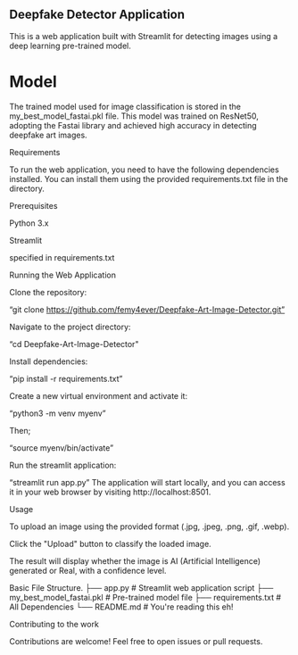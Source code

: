 ## Deepfake Detector Application 

This is a web application built with Streamlit for detecting images using a deep learning pre-trained model.  

# Model 

The trained model used for image classification is stored in the my_best_model_fastai.pkl file. This model was trained on ResNet50, adopting the Fastai library and achieved high accuracy in detecting deepfake art images. 

Requirements 

To run the web application, you need to have the following dependencies installed. You can install them using the provided requirements.txt file in the directory. 

Prerequisites 

Python 3.x 

Streamlit  

specified in requirements.txt 

 

Running the Web Application 

Clone the repository: 

“git clone https://github.com/femy4ever/Deepfake-Art-Image-Detector.git” 

Navigate to the project directory: 

“cd Deepfake-Art-Image-Detector" 

Install dependencies: 

“pip install -r requirements.txt” 

Create a new virtual environment and activate it: 

“python3 -m venv myenv”  

Then; 

“source myenv/bin/activate” 

Run the streamlit application: 

“streamlit run app.py” 
	The application will start locally, and you can access it in your web browser by visiting 	http://localhost:8501. 

Usage 

To upload an image using the provided format (.jpg, .jpeg, .png, .gif, .webp). 

Click the "Upload" button to classify the loaded image. 

The result will display whether the image is AI (Artificial Intelligence) generated or Real, with a confidence level. 

 

Basic File Structure. 
├── app.py                # Streamlit web application script 
├── my_best_model_fastai.pkl  # Pre-trained model file 
├── requirements.txt      # All Dependencies 
└── README.md             # You're reading this eh! 

Contributing to the work 

Contributions are welcome! Feel free to open issues or pull requests. 

 

 